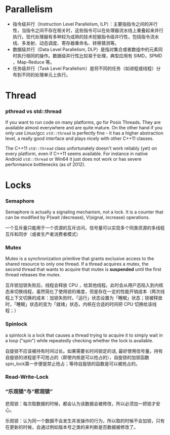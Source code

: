# Parallelism

- 指令级并行（Instruction Level Parallelism, ILP）：主要指指令之间的并行性，当指令之间不存在相关时，这些指令可以在处理器流水线上重叠起来并行执行。现代处理器有多种较为成熟的技术挖掘指令级并行性，包括指令流水线、多发射、动态调度、寄存器重命名、转移猜测等。
- 数据级并行（Data Level Parallelism, DLP）是指对集合或者数组中的元素同时执行相同的操作。数据级并行性比较易于处理，典型应用有 SIMD，SPMD ，Map-Reduce 等。
- 任务级并行（Task Level Parallelism）是将不同的任务（如进程或线程）分布到不同的处理单元上执行。



# Thread

### pthread vs std::thread

If you want to run code on many platforms, go for Posix Threads. They are available almost everywhere and are quite mature. On the other hand if you only use Linux/gcc `std::thread` is perfectly fine - it has a higher abstraction level, a really good interface and plays nicely with other C++11 classes.

The C++11 `std::thread` class unfortunately doesn't work reliably (yet) on every platform, even if C++11 seems available. For instance in native Android `std::thread` or Win64 it just does not work or has severe performance bottlenecks (as of 2012).



# Locks

### Semaphore

Semaphore is actually a signaling mechanism, not a lock. It is a counter that can be modified by P(wait /decrease), V(signal, increase) operations.

一个互斥量只能用于一个资源的互斥访问，信号量可以实现多个同类资源的多线程互斥和同步（或者生产者消费者模式）

### Mutex

Mutex is a synchronization primitive that grants exclusive access to the shared resource to only one thread. If a thread acquires a mutex, the second thread that wants to acquire that mutex is **suspended** until the first thread releases the mutex.

互斥锁加锁失败后，线程会释放 CPU ，给其他线程。此时会从用户态陷入到内核态来切换线程，虽然简化了使用锁的难度，但是存在一定的性能开销成本（两次线程上下文切换的成本：加锁失败时，「运行」状态设置为「睡眠」状态；锁被释放时，「睡眠」状态的变为「就绪」状态，内核在合适的时间把 CPU 切换给该线程；）

### Spinlock

a spinlock is a lock that causes a thread trying to acquire it to simply wait in a loop ("spin") while repeatedly checking whether the lock is available.

自旋锁不应该被持有时间过长。如果需要长时间锁定的话, 最好使用信号量。持有自旋锁的进程是不可抢占的（即使内核是可以抢占的），自旋锁的加锁函数spin_lock第一步便是禁止抢占；等待自旋锁的函数是可以被抢占的。

### Read-Write-Lock



### “乐观锁”与“悲观锁”

悲观锁：每次取数据的时候，都会认为该数据会被修改，所以必须加一把锁才安心。

乐观锁：认为同一个数据不会发生并发操作的行为，所以取的时候不会加锁，只有在更新的时候，会通过例如版本号之类的来判断是否数据被修改了。